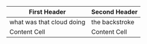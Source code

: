 
| First Header  | Second Header |
| ------------- | ------------- |
| what was that cloud doing | the backstroke |
| Content Cell  | Content Cell  |
